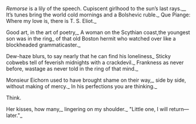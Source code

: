 _Remorse_ is a lily of the speech. Cupiscent girlhood to the sun’s last rays.__
It’s tunes bring the world cold mornings and a Bolshevic ruble._
Que Piange: Where my love is, there is T. S. Eliot._

Good art, in the art of poetry,_
A woman on the Scythian coast,the youngest son was in the ring_
of that old Boston hermit who watched over like a blockheaded grammaticaster._

Dew-haze blurs, to say nearly that he can find his loneliness_
Sticky cobwebs tell of feverish midnights with a crackdevil._ 
Frankness as never before, wastage as never told in the ring of that mind._

Monsieur Eichorn used to have brought shame on their way,_
side by side, without making of mercy._ 
In his perfections you are thinking._

Think.

Her kisses, how many,_
lingering on my shoulder._
"Little one, I will return—later."_
